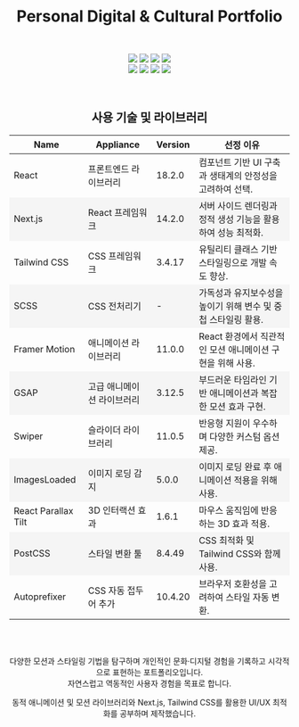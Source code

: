 <h1 align="center">Personal Digital & Cultural Portfolio</h1>
<br>
<p align="center">
  <img src="https://img.shields.io/badge/React-61DAFB?style=for-the-badge&logo=react&logoColor=white" />
  <img src="https://img.shields.io/badge/Next.js-000000?style=for-the-badge&logo=nextdotjs&logoColor=white" />
  <img src="https://img.shields.io/badge/JavaScript-F7DF1E?style=for-the-badge&logo=javascript&logoColor=black" />
  <img src="https://img.shields.io/badge/HTML-E34F26?style=for-the-badge&logo=html5&logoColor=white" /><br>
  <img src="https://img.shields.io/badge/TailwindCSS-38B2AC?style=for-the-badge&logo=tailwindcss&logoColor=white" />
  <img src="https://img.shields.io/badge/SCSS-CC6699?style=for-the-badge&logo=sass&logoColor=white" />
  <img src="https://img.shields.io/badge/FramerMotion-0055FF?style=for-the-badge&logo=framer&logoColor=white" />
  <img src="https://img.shields.io/badge/Swiper-6332F6?style=for-the-badge&logo=swiper&logoColor=white" />
</p>
<br>

<h2 align="center">사용 기술 및 라이브러리</h2>

<table align="center">
  <thead>
    <tr>
      <th>Name</th>
      <th>Appliance</th>
      <th>Version</th>
      <th>선정 이유</th>
    </tr>
  </thead>
  <tbody>
    <tr>
      <td>React</td>
      <td>프론트엔드 라이브러리</td>
      <td>18.2.0</td>
      <td>컴포넌트 기반 UI 구축과 생태계의 안정성을 고려하여 선택.</td>
    </tr>
    <tr style="background-color: #f5f5f5;">
      <td>Next.js</td>
      <td>React 프레임워크</td>
      <td>14.2.0</td>
      <td>서버 사이드 렌더링과 정적 생성 기능을 활용하여 성능 최적화.</td>
    </tr>
    <tr>
      <td>Tailwind CSS</td>
      <td>CSS 프레임워크</td>
      <td>3.4.17</td>
      <td>유틸리티 클래스 기반 스타일링으로 개발 속도 향상.</td>
    </tr>
    <tr style="background-color: #f5f5f5;">
      <td>SCSS</td>
      <td>CSS 전처리기</td>
      <td>-</td>
      <td>가독성과 유지보수성을 높이기 위해 변수 및 중첩 스타일링 활용.</td>
    </tr>
    <tr>
      <td>Framer Motion</td>
      <td>애니메이션 라이브러리</td>
      <td>11.0.0</td>
      <td>React 환경에서 직관적인 모션 애니메이션 구현을 위해 사용.</td>
    </tr>
    <tr style="background-color: #f5f5f5;">
      <td>GSAP</td>
      <td>고급 애니메이션 라이브러리</td>
      <td>3.12.5</td>
      <td>부드러운 타임라인 기반 애니메이션과 복잡한 모션 효과 구현.</td>
    </tr>
    <tr>
      <td>Swiper</td>
      <td>슬라이더 라이브러리</td>
      <td>11.0.5</td>
      <td>반응형 지원이 우수하며 다양한 커스텀 옵션 제공.</td>
    </tr>
    <tr style="background-color: #f5f5f5;">
      <td>ImagesLoaded</td>
      <td>이미지 로딩 감지</td>
      <td>5.0.0</td>
      <td>이미지 로딩 완료 후 애니메이션 적용을 위해 사용.</td>
    </tr>
    <tr>
      <td>React Parallax Tilt</td>
      <td>3D 인터랙션 효과</td>
      <td>1.6.1</td>
      <td>마우스 움직임에 반응하는 3D 효과 적용.</td>
    </tr>
    <tr style="background-color: #f5f5f5;">
      <td>PostCSS</td>
      <td>스타일 변환 툴</td>
      <td>8.4.49</td>
      <td>CSS 최적화 및 Tailwind CSS와 함께 사용.</td>
    </tr>
    <tr>
      <td>Autoprefixer</td>
      <td>CSS 자동 접두어 추가</td>
      <td>10.4.20</td>
      <td>브라우저 호환성을 고려하여 스타일 자동 변환.</td>
    </tr>
  </tbody>
</table>

<br><br>

<div align="center">
다양한 모션과 스타일링 기법을 탐구하며 개인적인 문화·디지털 경험을 기록하고 시각적으로 표현하는 포트폴리오입니다.<br>
자연스럽고 역동적인 사용자 경험을 목표로 합니다.  <br>

동적 애니메이션 및 모션 라이브러리와 Next.js, Tailwind CSS를 활용한 UI/UX 최적화를 공부하며 제작했습니다.
</div>

